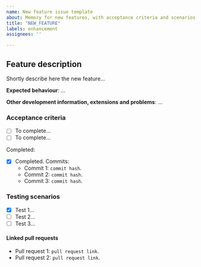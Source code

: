 ```yaml
---
name: New feature issue template
about: Memory for new features, with acceptance criteria and scenarios.
title: "NEW_FEATURE"
labels: enhancement
assignees: ''

---
```


## Feature description

Shortly describe here the new feature...

**Expected behaviour**: ...

**Other development information, extensions and problems**: ...

### Acceptance criteria 

*   [ ] To complete...
*   [ ] To complete...

Completed:
*   [x] Completed. Commits:
    *  Commit 1: `commit hash`.
    *  Commit 2: `commit hash`.
    *  Commit 3: `commit hash`.

### Testing scenarios

*   [x] Test 1...
*   [ ] Test 2...
*   [ ] Test 3...

#### Linked pull requests

*   Pull request 1: `pull request link`.
*   Pull request 2: `pull request link`.
